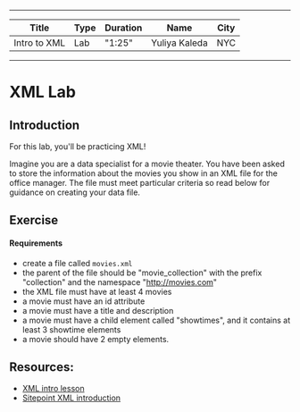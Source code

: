 
---

| Title | Type | Duration | Name | City |
| --- | --- | --- | --- | --- |
| Intro to XML | Lab | "1:25" | Yuliya Kaleda | NYC |

---  
# XML Lab

## Introduction

For this lab, you'll be practicing XML!

Imagine you are a data specialist for a movie theater. You have been asked to store the information about the movies you show in an XML file for the office manager. The file must meet particular criteria so read below for guidance on creating your data file.   

## Exercise  

#### Requirements  
- create a file called `movies.xml`
- the parent of the file should be "movie_collection" with the prefix "collection" and the namespace "http://movies.com"
- the XML file must have at least 4 movies
- a movie must have an id attribute
- a movie must have a title and description
- a movie must have a child element called "showtimes", and it contains at least 3 showtime elements
- a movie should have 2 empty elements.  

## Resources:
- [XML intro lesson](https://github.com/generalassembly-studio/ADI-curriculum/edit/intro-to-xml-lesson/resources/01-user-interface/intro-to-xml-lesson/readme.md)
- [Sitepoint XML introduction](http://www.sitepoint.com/really-good-introduction-xml/)

